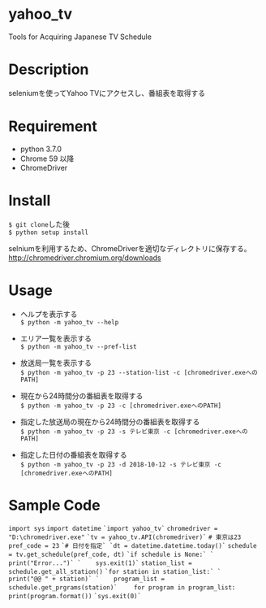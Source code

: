 # yahoo_tv
Tools for Acquiring Japanese TV Schedule

# Description
seleniumを使ってYahoo TVにアクセスし、番組表を取得する

# Requirement
* python 3.7.0  
* Chrome 59 以降  
* ChromeDriver

# Install
`$ git clone`した後  
`$ python setup install`

selniumを利用するため、ChromeDriverを適切なディレクトリに保存する。  
http://chromedriver.chromium.org/downloads

# Usage
* ヘルプを表示する  
`$ python -m yahoo_tv --help`

* エリア一覧を表示する  
`$ python -m yahoo_tv --pref-list`

* 放送局一覧を表示する  
`$ python -m yahoo_tv -p 23 --station-list -c [chromedriver.exeへのPATH]`

* 現在から24時間分の番組表を取得する  
`$ python -m yahoo_tv -p 23 -c [chromedriver.exeへのPATH]`

* 指定した放送局の現在から24時間分の番組表を取得する  
`$ python -m yahoo_tv -p 23 -s テレビ東京 -c [chromedriver.exeへのPATH]`

* 指定した日付の番組表を取得する  
`$ python -m yahoo_tv -p 23 -d 2018-10-12 -s テレビ東京 -c [chromedriver.exeへのPATH]`

# Sample Code
`import sys`
`import datetime`
``
`import yahoo_tv`
``
`chromedriver = "D:\chromedriver.exe"`
``
`tv = yahoo_tv.API(chromedriver)`
``
`# 東京は23`
`pref_code = 23`
``
`# 日付を指定`
`dt = datetime.datetime.today()`
``
`schedule = tv.get_schedule(pref_code, dt)`
``
`if schedule is None:`
`    print("Error...")`
`    sys.exit(1)`
``
`station_list = schedule.get_all_station()`
``
`for station in station_list:`
`    print("@@ " + station)`
`    program_list = schedule.get_prgrams(station)`
``
`    for program in program_list:`
`        print(program.format())`
``
`sys.exit(0)`
``